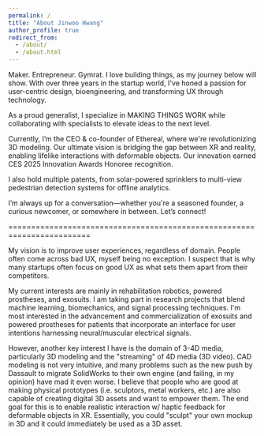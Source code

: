 ```yaml
---
permalink: /
title: "About Jinwoo Hwang"
author_profile: true
redirect_from: 
  - /about/
  - /about.html
---
```


Maker. Entrepreneur. Gymrat.
I love building things, as my journey below will show. With over three years in the startup world, I've honed a passion for user-centric design, bioengineering, and transforming UX through technology.

As a proud generalist, I specialize in MAKING THINGS WORK while collaborating with specialists to elevate ideas to the next level.

Currently, I’m the CEO & co-founder of Ethereal, where we're revolutionizing 3D modeling. Our ultimate vision is bridging the gap between XR and reality, enabling lifelike interactions with deformable objects. Our innovation earned CES 2025 Innovation Awards Honoree recognition.

I also hold multiple patents, from solar-powered sprinklers to multi-view pedestrian detection systems for offline analytics.

I’m always up for a conversation—whether you're a seasoned founder, a curious newcomer, or somewhere in between. Let’s connect!

========================================================================

My vision is to improve user experiences, regardless of domain. People often come across bad UX, myself being no exception. I suspect that is why many startups often focus on good UX as what sets them apart from their competitors.

My current interests are mainly in rehabilitation robotics, powered prostheses, and exosuits. I am taking part in research projects that blend machine learning, biomechanics, and signal processing techniques. I'm most interested in the advancement and commercialization of exosuits and powered prostheses for patients that incorporate an interface for user intentions harnessing neural/muscular electrical signals.

However, another key interest I have is the domain of 3-4D media, particularly 3D modeling and the "streaming" of 4D media (3D video). CAD modeling is not very intuitive, and many problems such as the new push by Dassault to migrate SolidWorks to their own engine (and failing, in my opinion) have mad it even worse. I believe that people who are good at making physical prototypes (i.e. sculptors, metal workers, etc.) are also capable of creating digital 3D assets and want to empower them. The end goal for this is to enable realistic interaction w/ haptic feedback for deformable objects in XR. Essentially, you could "sculpt" your own mockup in 3D and it could immediately be used as a 3D asset.
